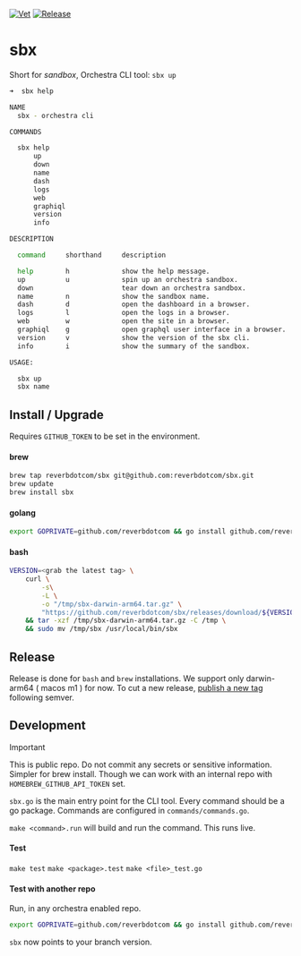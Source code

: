 [![Vet](https://github.com/reverbdotcom/sbx/actions/workflows/vet.yaml/badge.svg)](https://github.com/reverbdotcom/sbx/actions/workflows/vet.yaml)
[![Release](https://github.com/reverbdotcom/sbx/actions/workflows/release.yml/badge.svg)](https://github.com/reverbdotcom/sbx/actions/workflows/release.yml)

# sbx
Short for _sandbox_, Orchestra CLI tool: `sbx up`

```bash
➜  sbx help

NAME
  sbx - orchestra cli

COMMANDS

  sbx help
      up
      down
      name
      dash
      logs
      web
      graphiql
      version
      info

DESCRIPTION

  command     shorthand     description

  help        h             show the help message.
  up          u             spin up an orchestra sandbox.
  down                      tear down an orchestra sandbox.
  name        n             show the sandbox name.
  dash        d             open the dashboard in a browser.
  logs        l             open the logs in a browser.
  web         w             open the site in a browser.
  graphiql    g             open graphql user interface in a browser.
  version     v             show the version of the sbx cli.
  info        i             show the summary of the sandbox.

USAGE:

  sbx up
  sbx name
```


## Install / Upgrade

Requires `GITHUB_TOKEN` to be set in the environment.

#### brew

```bash
brew tap reverbdotcom/sbx git@github.com:reverbdotcom/sbx.git
brew update
brew install sbx
```

#### golang

```bash
export GOPRIVATE=github.com/reverbdotcom && go install github.com/reverbdotcom/sbx@main
```

#### bash

```bash
VERSION=<grab the latest tag> \
    curl \
        -s\
        -L \
        -o "/tmp/sbx-darwin-arm64.tar.gz" \
        "https://github.com/reverbdotcom/sbx/releases/download/${VERSION}/sbx-darwin-arm64.tar.gz" \
    && tar -xzf /tmp/sbx-darwin-arm64.tar.gz -C /tmp \
    && sudo mv /tmp/sbx /usr/local/bin/sbx
```
## Release

Release is done for `bash` and `brew` installations. We support only darwin-arm64 ( macos m1 ) for now.
To cut a new release, [publish a new tag](https://github.com/reverbdotcom/sbx/releases) following semver.

## Development

> [!IMPORTANT]
> This is public repo. Do not commit any secrets or sensitive information.
> Simpler for brew install. Though we can work with an internal repo with `HOMEBREW_GITHUB_API_TOKEN` set.

`sbx.go` is the main entry point for the CLI tool.
Every command should be a go package. Commands are
configured in `commands/commands.go`.


`make <command>.run` will build and run the command.
This runs live.

#### Test
`make test`
`make <package>.test`
`make <file>_test.go`

#### Test with another repo

Run, in any orchestra enabled repo.

```bash
export GOPRIVATE=github.com/reverbdotcom && go install github.com/reverbdotcom/sbx@your-test-branch
```

`sbx` now points to your branch version.
